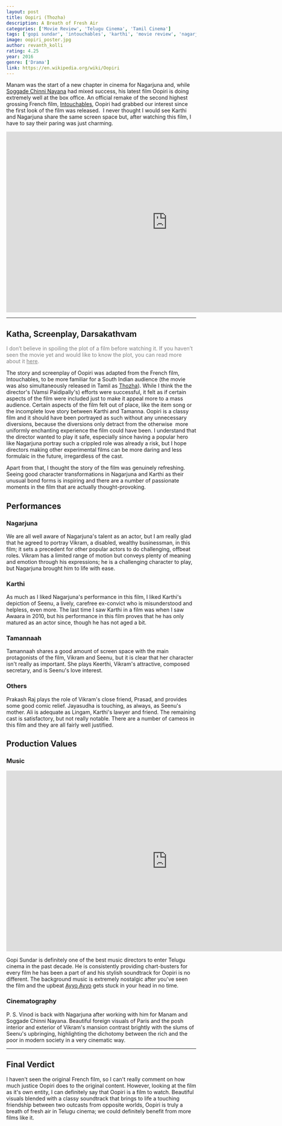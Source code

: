 ```yaml
---
layout: post
title: Oopiri (Thozha)
description: A Breath of Fresh Air
categories: ['Movie Review', 'Telugu Cinema', 'Tamil Cinema']
tags: ['gopi sundar', 'intouchables', 'karthi', 'movie review', 'nagarjuna', 'oopiri', 'p. s. vinod', 'remake', 'tamannaah', 'tamil movie', 'telugu movie', 'thozha', 'vamsi paidipally']
image: oopiri_poster.jpg
author: revanth_kolli
rating: 4.25
year: 2016
genre: ['Drama']
link: https://en.wikipedia.org/wiki/Oopiri
---
```


Manam was the start of a new chapter in cinema for Nagarjuna and, while <a href="http://manasulomaatalu.com/2016/03/05/what-does-the-success-of-soggade-chinni-nayana-say-about-our-society/" target="_blank">Soggade Chinni Nayana</a> had mixed success, his latest film Oopiri is doing extremely well at the box office. An official remake of the second highest grossing French film, <a href="https://en.wikipedia.org/wiki/The_Intouchables" target="_blank">Intouchables</a>, Oopiri had grabbed our interest since the first look of the film was released.  I never thought I would see Karthi and Nagarjuna share the same screen space but, after watching this film, I have to say their paring was just charming.
<iframe width="853" height="480" src="https://www.youtube.com/embed/e1ddsJ38D5Q" frameborder="0" allowfullscreen></iframe>

<hr />

<h2><span class="review_header">Katha, Screenplay, Darsakathvam</span></h2>
<span style="color:#808080;">I don’t believe in spoiling the plot of a film before watching it. If you haven’t seen the movie yet and would like to know the plot, you can read more about it <a style="color:#808080;" href="https://en.wikipedia.org/wiki/Oopiri#Plot" target="_blank">here</a>.</span>

The story and screenplay of Oopiri was adapted from the French film, Intouchables, to be more familiar for a South Indian audience (the movie was also simultaneously released in Tamil as <a href="https://www.youtube.com/watch?v=EaxHnDbsfws" target="_blank">Thozha</a>). While I think the the director's (Vamsi Paidipally's) efforts were successful, it felt as if certain aspects of the film were included just to make it appeal more to a mass audience. Certain aspects of the film felt out of place, like the item song or the incomplete love story between Karthi and Tamanna. Oopiri is a classy film and it should have been portrayed as such without any unnecessary diversions, because the diversions only detract from the otherwise  more uniformly enchanting experience the film could have been. I understand that the director wanted to play it safe, especially since having a popular hero like Nagarjuna portray such a crippled role was already a risk, but I hope directors making other experimental films can be more daring and less formulaic in the future, irregardless of the cast.

Apart from that, I thought the story of the film was genuinely refreshing. Seeing good character transformations in Nagarjuna and Karthi as their unusual bond forms is inspiring and there are a number of passionate moments in the film that are actually thought-provoking.
<h2><span class="review_header">Performances</span></h2>
<h3>Nagarjuna</h3>
We are all well aware of Nagarjuna's talent as an actor, but I am really glad that he agreed to portray Vikram, a disabled, wealthy businessman, in this film; it sets a precedent for other popular actors to do challenging, offbeat roles. Vikram has a limited range of motion but conveys plenty of meaning and emotion through his expressions; he is a challenging character to play, but Nagarjuna brought him to life with ease.
<h3>Karthi</h3>
As much as I liked Nagarjuna's performance in this film, I liked Karthi's depiction of Seenu, a lively, carefree ex-convict who is misunderstood and helpless, even more. The last time I saw Karthi in a film was when I saw Awaara in 2010, but his performance in this film proves that he has only matured as an actor since, though he has not aged a bit.
<h3>Tamannaah</h3>
Tamannaah shares a good amount of screen space with the main protagonists of the film, Vikram and Seenu, but it is clear that her character isn't really as important. She plays Keerthi, Vikram's attractive, composed secretary, and is Seenu's love interest.
<h3>Others</h3>
Prakash Raj plays the role of Vikram's close friend, Prasad, and provides some good comic relief. Jayasudha is touching, as always, as Seenu's mother. Ali is adequate as Lingam, Karthi's lawyer and friend. The remaining cast is satisfactory, but not really notable. There are a number of cameos in this film and they are all fairly well justified.
<h2><span class="review_header">Production Values</span></h2>
<h3>Music</h3>
<iframe width="853" height="480" src="https://www.youtube.com/embed/VMHjaRpAbBU" frameborder="0" allowfullscreen></iframe>

Gopi Sundar is definitely one of the best music directors to enter Telugu cinema in the past decade. He is consistently providing chart-busters for every film he has been a part of and his stylish soundtrack for Oopiri is no different. The background music is extremely nostalgic after you've seen the film and the upbeat <a href="https://www.youtube.com/watch?v=h36alsPDhIs" target="_blank">Ayyo Ayyo</a> gets stuck in your head in no time.
<h3>Cinematography</h3>
P. S. Vinod is back with Nagarjuna after working with him for Manam and Soggade Chinni Nayana. Beautiful foreign visuals of Paris and the posh interior and exterior of Vikram's mansion contrast brightly with the slums of Seenu's upbringing, highlighting the dichotomy between the rich and the poor in modern society in a very cinematic way.

<hr />

<h2><span class="review_header">Final Verdict</span></h2>
I haven't seen the original French film, so I can't really comment on how much justice Oopiri does to the original content. However, looking at the film as it's own entity, I can definitely say that Oopiri is a film to watch. Beautiful visuals blended with a classy soundtrack that brings to life a touching friendship between two outcasts from opposite worlds, Oopiri is truly a breath of fresh air in Telugu cinema; we could definitely benefit from more films like it.

